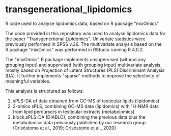# transgenerational_lipidomics
R code used to analyse lipidomics data, based on R package "mixOmics"

The code provided in this repository was used to analyse lipidomics data for the paper "Transgenertional Lipidomics".
Univariate statistics were previously performed in SPSS v.26. The multivariate analysis based on the R package "mixOmics" was performed in RStudio running R 4.0.2.

The "mixOmics" R package implements unsupervised (without any grouping input) and supervised (with grouping input) multivariate analysis, mostly based on Projection of Latent Structures (PLS) Discriminant Analysis (DA). It further implements "sparse" methods to improve the selectivity of meaningful variables.

This analysis is structured as follows:
1) sPLS-DA of data obtained from GC-MS of testicular lipids (lipidomics)
2) 2-omics sPLS, combining GC-MS data (lipidomics) with 1H-NMR data from lipid percursors in testicular extracts (metabolomics)
3) block.sPLS-DA (DIABLO), combining the previous data plus the metabolomics data previously published by our research group (Crisóstomo et al., 2019; Crisóstomo et al., 2020)

